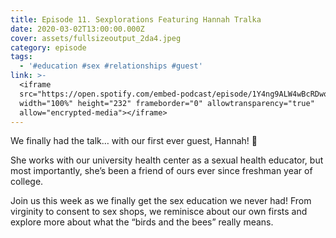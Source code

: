 ```yaml
---
title: Episode 11. Sexplorations Featuring Hannah Tralka
date: 2020-03-02T13:00:00.000Z
cover: assets/fullsizeoutput_2da4.jpeg
category: episode
tags:
  - '#education #sex #relationships #guest'
link: >-
  <iframe
  src="https://open.spotify.com/embed-podcast/episode/1Y4ng9ALW4wBcRDwoFngp9"
  width="100%" height="232" frameborder="0" allowtransparency="true"
  allow="encrypted-media"></iframe>
---
```

We finally had the talk… with our first ever guest, Hannah! 🎉

She works with our university health center as a sexual health educator, but most importantly, she’s been a friend of ours ever since freshman year of college.

Join us this week as we finally get the sex education we never had! From virginity to consent to sex shops, we reminisce about our own firsts and explore more about what the “birds and the bees” really means.